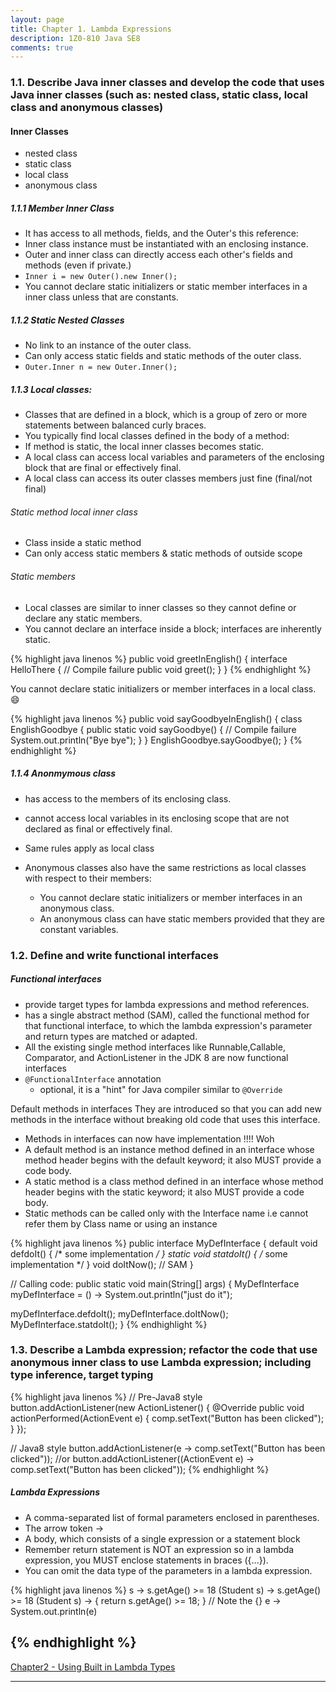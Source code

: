 ```yaml
---
layout: page
title: Chapter 1. Lambda Expressions
description: 1Z0-810 Java SE8
comments: true
---
```


### 1.1.  Describe Java inner classes and develop the code that uses Java inner classes (such as: nested class, static class, local class and anonymous classes) 

#### Inner Classes

 - nested class 
 - static class
 - local class
 - anonymous class
  

##### 1.1.1 Member Inner Class

 - It has access to all methods, fields, and the Outer's this reference: 
 - Inner class instance must be instantiated with an enclosing instance. 
 - Outer and inner class can directly access each other's fields and methods (even if private.) 
 - `Inner i = new Outer().new Inner();`
 - You cannot declare static initializers or static member interfaces in a inner class unless that are constants.
 
##### 1.1.2 Static Nested Classes

 - No link to an instance of the outer class. 
 - Can only access static fields and static methods of the outer class. 
 - `Outer.Inner n = new Outer.Inner();`

##### 1.1.3 Local classes: 

 - Classes that are defined in a block, which is a group of zero or more statements between balanced curly braces. 
 - You typically find local classes defined in the body of a method: 
 - If method is static, the local inner classes becomes static.
 - A local class can access local variables and parameters of the enclosing block that are final or effectively final.
 - A local class can access its outer classes members just fine (final/not final)
  

###### Static method local inner class

 - Class inside a static method
 - Can only access static members & static methods of outside scope
  
###### Static members
  
 - Local classes are similar to inner classes so they cannot define or declare any static members. 
 - You cannot declare an interface inside a block; interfaces are inherently static.
 
{% highlight java linenos %}
public void greetInEnglish() {
  interface HelloThere {			// Compile failure
     public void greet();
  }
}
{% endhighlight %}
  
<i class="icon-hand-right"></i> You cannot declare static initializers or member interfaces in a local class. :smile:
    
{% highlight java linenos %}
public void sayGoodbyeInEnglish() {
  class EnglishGoodbye {
    public static void sayGoodbye() {		// Compile failure
      System.out.println("Bye bye");
    }
  }
  EnglishGoodbye.sayGoodbye();
}
{% endhighlight %}
##### 1.1.4 Anonmymous class

 - has access to the members of its enclosing class.
 - cannot access local variables in its enclosing scope that are not declared as final or effectively final.
 - Same rules apply as local class
 
 - Anonymous classes also have the same restrictions as local classes with respect to their members:
   - You cannot declare static initializers or member interfaces in an anonymous class.
   - An anonymous class can have static members provided that they are constant variables.

### 1.2.  Define and write functional interfaces 

##### Functional interfaces

 - provide target types for lambda expressions and method references. 
 - has a single abstract method (SAM), called the functional method for that functional interface, 
   to which the lambda expression's parameter and return types are matched or adapted. 
 - All the existing single method interfaces like Runnable,Callable, Comparator, and ActionListener in the JDK 8 are now functional interfaces 
 - `@FunctionalInterface` annotation
   - optional, it is a "hint" for Java compiler similar to `@Override`
   
Default methods in interfaces
They are introduced so that you can add new methods in the interface without breaking old code that uses this interface.

 - Methods in interfaces can now have implementation !!!! Woh
 - A default method is an instance method defined in an interface whose method header begins with the default keyword; it also MUST provide a code body. 
 - A static method is a class method  defined in an interface whose method header begins with the static keyword; it also MUST provide a code body.
 - Static methods can be called only with the Interface name i.e cannot refer them by Class name or using an instance
 
{% highlight java linenos %}
public interface MyDefInterface {
   default void defdoIt() { /* some implementation */ }
   static void statdoIt() { /* some implementation */ }
   void doItNow();  // SAM
}

// Calling code:
public static void main(String[] args) {
  MyDefInterface myDefInterface = () -> System.out.println("just do it");

  myDefInterface.defdoIt();
  myDefInterface.doItNow();
  MyDefInterface.statdoIt();
}
{% endhighlight %}  


### 1.3.  Describe a Lambda expression; refactor the code that use anonymous inner class to use Lambda expression; including type inference, target typing 

{% highlight java linenos %}
// Pre-Java8 style
button.addActionListener(new ActionListener() {
    @Override
    public void actionPerformed(ActionEvent e) {
        comp.setText("Button has been clicked");
    }
});

// Java8 style
button.addActionListener(e -> comp.setText("Button has been clicked"));
//or
button.addActionListener((ActionEvent e) -> comp.setText("Button has been clicked"));
{% endhighlight %} 

##### Lambda Expressions
  - A comma-separated list of formal parameters enclosed in parentheses. 
  - The arrow token ->
  - A body, which consists of a single expression or a statement block
  - Remember return statement is NOT an expression so in a lambda expression, you MUST enclose statements in braces ({...}). 
  - You can omit the data type of the parameters in a lambda expression.
  
{% highlight java linenos %}
s -> s.getAge() >= 18
(Student s) -> s.getAge() >= 18
(Student s) -> { return s.getAge() >= 18; }      // Note the {}
e -> System.out.println(e)
	
{% endhighlight %} 
--------------------------------	    
[Chapter2 - Using Built in Lambda Types](pages/chapter2.html)

--------------------------------